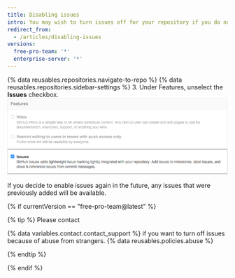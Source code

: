 ```yaml
---
title: Disabling issues
intro: You may wish to turn issues off for your repository if you do not accept contributions or bug reports.
redirect_from:
  - /articles/disabling-issues
versions:
  free-pro-team: '*'
  enterprise-server: '*'
---
```


{% data reusables.repositories.navigate-to-repo %}
{% data reusables.repositories.sidebar-settings %}
3. Under Features, unselect the **Issues** checkbox. ![Remove Issues checkbox](/assets/images/help/issues/issues_settings_remove_from_repo.png)

If you decide to enable issues again in the future, any issues that were previously added will be available.

{% if currentVersion == "free-pro-team@latest" %}

{% tip %}
Please contact

{% data variables.contact.contact_support %} if you want to turn off issues because of abuse from strangers.
{% data reusables.policies.abuse %}

{% endtip %}

{% endif %}
